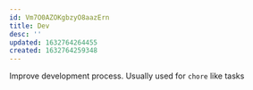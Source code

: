 ```yaml
---
id: Vm7O0AZOKgbzyO8aazErn
title: Dev
desc: ''
updated: 1632764264455
created: 1632764259348
---
```


Improve development process. Usually used for `chore` like tasks